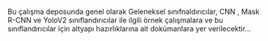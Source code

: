 Bu çalışma deposunda genel olarak Geleneksel sınıfnaldırıcılar, CNN , Mask R-CNN ve YoloV2 sınıflandırıcılar ile 
ilgili örnek çalışmalara ve bu sınıflandırıcılar için altyapı hazırlıklarına ait dokümanlara yer verilecektir...
